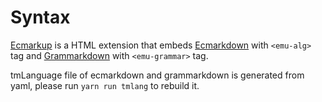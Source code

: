# Syntax

[Ecmarkup](https://github.com/tc39/ecmarkup) is a HTML extension that embeds [Ecmarkdown](https://github.com/tc39/ecmarkdown) with `<emu-alg>` tag and [Grammarkdown](https://github.com/rbuckton/grammarkdown) with `<emu-grammar>` tag.

tmLanguage file of ecmarkdown and grammarkdown is generated from yaml, please run `yarn run tmlang` to rebuild it.
